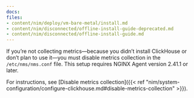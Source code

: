 ```yaml
---
docs:
files:
- content/nim/deploy/vm-bare-metal/install.md
- content/nim/disconnected/offline-install-guide-deprecated.md
- content/nim/disconnected/offline-install-guide.md
---
```


If you’re not collecting metrics—because you didn’t install ClickHouse or don’t plan to use it—you must disable metrics collection in the `/etc/nms/nms.conf` file. This setup requires NGINX Agent version 2.41.1 or later.

For instructions, see [Disable metrics collection]({{< ref "nim/system-configuration/configure-clickhouse.md#disable-metrics-collection" >}}).